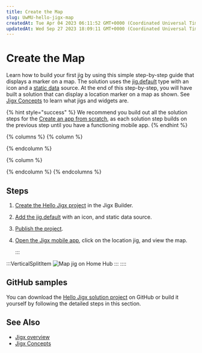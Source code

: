 ```yaml
---
title: Create the Map
slug: UwMU-hello-jigx-map
createdAt: Tue Apr 04 2023 06:11:52 GMT+0000 (Coordinated Universal Time)
updatedAt: Wed Sep 27 2023 18:09:11 GMT+0000 (Coordinated Universal Time)
---
```


# Create the Map

Learn how to build your first jig by using this simple step-by-step guide that displays a marker on a map. The solution uses the [jig.default](https://docs.jigx.com/examples/jigdefault) type with an icon and a [static data](https://docs.jigx.com/examples/static) source. At the end of this step-by-step, you will have built a solution that can display a location marker on a map as shown. See [Jigx Concepts](<../../Understanding the basics/Jigx Concepts.md>) to learn what jigs and widgets are.

{% hint style="success" %}
We recommend you build out all the solution steps for the [Create an app from scratch](docId:8SeLgEopqiL70vPoV72WY), as each solution step builds on the previous step until you have a functioning mobile app.
{% endhint %}

{% columns %}
{% column %}

{% endcolumn %}

{% column %}

{% endcolumn %}
{% endcolumns %}

## Steps

1. [Create the Hello Jigx project](broken-reference) in the Jigx Builder.
2. [Add the jig.default](create-the-map/adding-the-map-jig.md) with an icon, and static data source.
3. [Publish the project](create-the-map/publish-the-project.md).
4.  [Open the Jigx mobile app](run-the-solution-in-the-app.md), click on the location jig, and view the map.

    :::

:::VerticalSplitItem ![Map jig on Home Hub](https://archbee-image-uploads.s3.amazonaws.com/x7vdIDH6-ScTprfmi2XXX/5jTu6ueglwO_REh2Am0go_maplight.PNG) ::: ::::

## GitHub samples

You can download the [Hello Jigx solution project](https://github.com/jigx-com/jigx-samples/tree/main/quickstart/hello-jigx-solution) on GitHub or build it yourself by following the detailed steps in this section.

## See Also

* [Jigx overview](docId:BrcaJaBz2U-kT_VaaWOrj)
* [Jigx Concepts](docId:onEMnBqUmgBn6N4kaRYTs)

